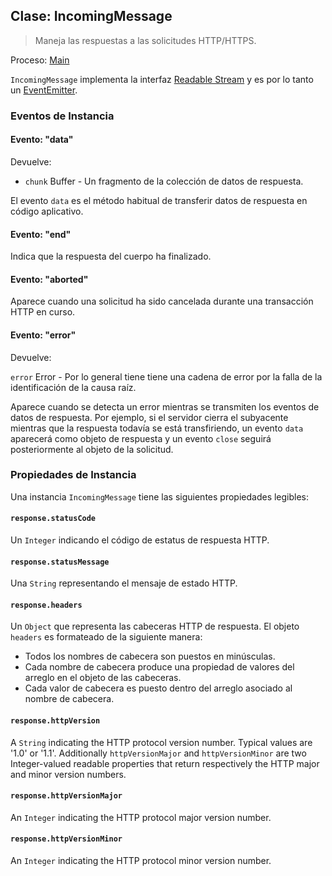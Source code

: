 ## Clase: IncomingMessage

> Maneja las respuestas a las solicitudes HTTP/HTTPS.

Proceso: [Main](../glossary.md#main-process)

`IncomingMessage` implementa la interfaz [Readable Stream](https://nodejs.org/api/stream.html#stream_readable_streams) y es por lo tanto un [EventEmitter](https://nodejs.org/api/events.html#events_class_eventemitter).

### Eventos de Instancia

#### Evento: "data"

Devuelve:

* `chunk` Buffer - Un fragmento de la colección de datos de respuesta.

El evento `data` es el método habitual de transferir datos de respuesta en código aplicativo.

#### Evento: "end"

Indica que la respuesta del cuerpo ha finalizado.

#### Evento: "aborted"

Aparece cuando una solicitud ha sido cancelada durante una transacción HTTP en curso.

#### Evento: "error"

Devuelve:

`error` Error - Por lo general tiene tiene una cadena de error por la falla de la identificación de la causa raíz.

Aparece cuando se detecta un error mientras se transmiten los eventos de datos de respuesta. Por ejemplo, si el servidor cierra el subyacente mientras que la respuesta todavía se está transfiriendo, un evento `data` aparecerá como objeto de respuesta y un evento `close` seguirá posteriormente al objeto de la solicitud.

### Propiedades de Instancia

Una instancia `IncomingMessage` tiene las siguientes propiedades legibles:

#### `response.statusCode`

Un `Integer` indicando el código de estatus de respuesta HTTP.

#### `response.statusMessage`

Una `String` representando el mensaje de estado HTTP.

#### `response.headers`

Un `Object` que representa las cabeceras HTTP de respuesta. El objeto `headers` es formateado de la siguiente manera:

* Todos los nombres de cabecera son puestos en minúsculas.
* Cada nombre de cabecera produce una propiedad de valores del arreglo en el objeto de las cabeceras.
* Cada valor de cabecera es puesto dentro del arreglo asociado al nombre de cabecera.

#### `response.httpVersion`

A `String` indicating the HTTP protocol version number. Typical values are '1.0' or '1.1'. Additionally `httpVersionMajor` and `httpVersionMinor` are two Integer-valued readable properties that return respectively the HTTP major and minor version numbers.

#### `response.httpVersionMajor`

An `Integer` indicating the HTTP protocol major version number.

#### `response.httpVersionMinor`

An `Integer` indicating the HTTP protocol minor version number.